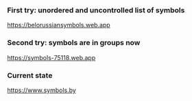### First try: unordered and uncontrolled list of symbols
https://belorussiansymbols.web.app


### Second try: symbols are in groups now
https://symbols-75118.web.app


### Current state
https://www.symbols.by
